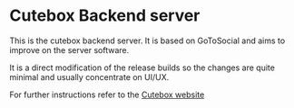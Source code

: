 # Cutebox Backend server

This is the cutebox backend server. It is based on GoToSocial and aims to improve on the server software.

It is a direct modification of the release builds so the changes are quite minimal and usually concentrate on UI/UX.

For further instructions refer to the [Cutebox website](https://cutebox.cc)